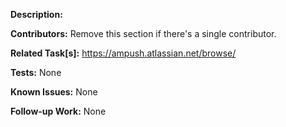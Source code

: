 **Description:**

**Contributors:**
Remove this section if there's a single contributor.

**Related Task[s]:**
https://ampush.atlassian.net/browse/

**Tests:**
None

**Known Issues:**
None

**Follow-up Work:**
None

